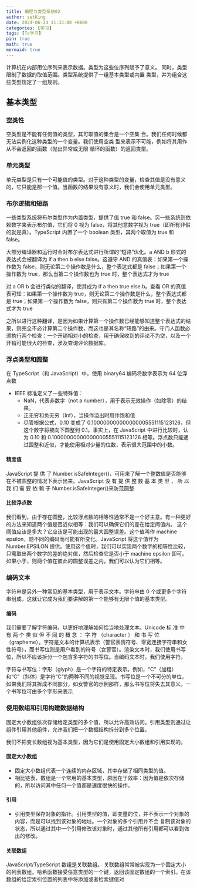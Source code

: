 ```yaml
---
title: 编程与类型系统02
author: setKing
date: 2024-06-24 11:33:00 +0800
categories: [学习]
tags: [Ts学习]
pin: true
math: true
mermaid: true
---
```


计算机在内部用位序列来表示数据。类型为这些位序列赋予了意义。
同时，类型限制了数据的取值范围。类型系统提供了一组基本类型或内置
类型，并为组合这些类型规定了一组规则。

## 基本类型

### 空类性

空类型是不能有任何值的类型，其可取值的集合是一个空集
合。我们任何时候都无法实例化这种类型的一个变量。我们使用空类
型来表示不可能，例如将其用作从不会返回的函数（抛出异常或无限
循环的函数）的返回类型。

### 单元类型

单元类型是只有一个可能值的类型。对于这种类型的变量，检查其值是没有意义的，它只能是那一个值。当函数的结果没有意义时，我们会使用单元类型。

### 布尔逻辑和短路

一些类型系统将布尔类型作为内置类型，提供了值 true 和 false。另一些系统则依赖数字来表示布尔值，它们将 0 视为 false，将其他意数字视为 true（即所有非假的就是真）。TypeScript 内置了一个 boolean 类型，其两个取值为 true 和 false。

大部分编译器和运行时会对布尔表达式进行所谓的“短路”优化。a AND b 形式的表达式会被翻译为 if a then b else false。这遵守 AND 的真值表：如果第一个操作数为 false，则无论第二个操作数是什么，整个表达式都是 false；如果第一个操作数为 true，那么当第二个操作数也为 true 时，整个表达式才为 true

对 a OR b 会进行类似的翻译，使其成为 if a then true else b。查看 OR 的真值表可知：如果第一个操作数为 true，则无论第二个操作数是什么，整个表达式都是 true；如果第一个操作数为 false，则只有第二个操作数为 true 时，整个表达式才为 true

之所以进行这种翻译，是因为如果计算第一个操作数已经能够知道整个表达式的结果，则完全不必计算第二个操作数，而这也是其名称“短路”的由来。守门人函数必须执行两个检查：一个开销相对小的检查，用于确保收到的评论不为空，以及一个开销可能很大的检查，涉及查询评论数据库。

### 浮点类型和圆整

在 TypeScript（和 JavaScript）中，使用 binary64 编码将数字表示为 64 位浮点数

- IEEE 标准定义了一些特殊值：
  - NaN，代表非数字（not a number），用于表示无效操作（如除零）的结果。
  - 正无穷和负无穷（Inf），当操作溢出时用作饱和值
  - 尽管根据公式，0.10 变成了 0.100000000000000005551115123126，但这个数字将被向下圆整到 0.1。事实上，在 JavaScript 中进行比较时，认为 0.10 和 0.100000000000000005551115123126 相等。浮点数只能通过圆整和近似，才能使用相对少量的位数，表示很大范围中的小数。

#### 精度值

JavaScript 提 供 了 Number.isSafeInteger()，可用来了解一个整数值是否能够在不被圆整的情况下表示出来。JavaScript 没 有 提 供 整 数 基 本 类 型 ， 所 以 我 们 需 要 依 赖 于 Number.isSafeInteger()来防范圆整

#### 比较浮点数

我们看到，由于存在圆整，比较浮点数的相等性通常不是一个好主意。有一种更好的方法来知道两个值是否近似相等：我们可以确保它们的差在给定阈值内。
这个阈值应该是多大？它应该是可能出现的最大圆整误差。这个值叫作 machine epsilon，随不同的编码而可能有所变化。JavaScript 将这个值作为 Number.EPSILON 提供。使用这个值时，我们可以实现两个数字的相等性比较，只需取出两个数字的差的绝对值，然后检查它是否小于 machine epsilon 即可。如果小于，则两个值在彼此的圆整误差之内，我们可以认为它们相等。

### 编码文本

字符串是另外一种常见的基本类型，用于表示文本。字符串由 0 个或更多个字符串组成，这就让它成为我们要讲解的第一个能够有无限个值的基本类型。

#### 编码

我们需要了解字符编码，以更好地理解如何恰当地处理文本。Unicode 标 准 中 有 两 个 类 似 但 不 同 的 概 念 ： 字 符 （character ） 和 书 写 位（grapheme）。字符是文本的计算机表示（警官表情符号、零宽连接字符串和女性符号），而书写位则是用户看到的符号（女警官）。渲染文本时，我们使用书写位，所以不应该拆分一个包含多字符的书写位。当编码文本时，我们使用字符。

字符与书写位：字形（glyph）是一个字符的特定表示。例如，“C”（加粗）和“C”（斜体）是字符“C”的两种不同的视觉呈现。书写位是一个不可分的单位，如果我们将其拆成不同部分，如女警官的示例那样，那么书写位将失去其意义。一个书写位可由多个字形来表示

### 使用数组和引用构建数据结构

固定大小数组依次存储给定类型的多个值，所以允许高效访问。引用类型则通过让组件引用其他组件，允许我们把一个数据结构拆分到多个位置。

我们不把变长数组视为基本类型，因为它们是使用固定大小数组和引用实现的。

#### 固定大小数组

- 固定大小数组代表一个连续的内存区域，其中存储了相同类型的值。
- 相比链表，数组是一个常用的基本类型，原因在于效率：因为值是依次存储的，所以访问其中任何一个值都是速度很快的操作。

#### 引用

- 引用类型保存对象的指针。引用类型的值，即变量的位，并不表示一个对象的内容，而是可以找到该对象的地址。一个对象的多个引用并不会
  复制该对象的状态，所以通过其中一个引用修改该对象时，通过其他所有引用都可以看到做出的修改。

#### 关联数组

JavaScript/TypeScript 数组是关联数组。
关联数组常常被实现为一个固定大小的列表数组。哈希函数接受任意类型的一个键，返回该固定数组的一个索引。在该数组的给定索引位置的列表中将添加或者检索键值对
